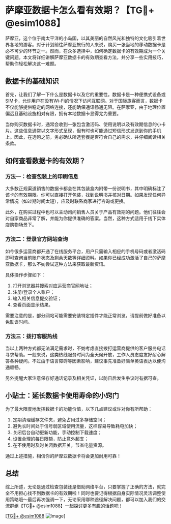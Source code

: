 # 萨摩亚数据卡怎么看有效期？【TG💪+ @esim1088】

萨摩亚，这个位于南太平洋的小岛国，以其美丽的自然风光和独特的文化吸引着世界各地的游客。对于计划前往萨摩亚旅行的人来说，购买一张当地的移动数据卡是必不可少的环节之一。然而，在众多选择中，如何确定数据卡的有效期成为一个关键问题。本文将详细讲解萨摩亚数据卡的有效期查看方法，并分享一些实用技巧，帮助你轻松解决这一难题。

## 数据卡的基础知识

首先，让我们了解一下什么是数据卡以及它的重要性。数据卡是一种便携式设备或SIM卡，允许用户在没有Wi-Fi的情况下访问互联网。对于国际旅客而言，数据卡不仅能够提供稳定的网络连接，还能确保通讯畅通无阻。在萨摩亚，由于地理位置偏远且基础设施相对有限，拥有本地数据卡显得尤为重要。

当你购买数据卡时，通常会收到一张包含激活码、使用说明以及有效期信息的小卡片。这些信息通常以文字形式呈现，但有时也可能通过短信形式发送到你的手机上。因此，在选购之前，务必确认所选套餐是否符合自己的需求，并仔细阅读相关条款。

## 如何查看数据卡的有效期？

### 方法一：检查包装上的印刷信息

大多数正规渠道销售的数据卡都会在其包装盒内附带一份说明书，其中明确标注了该卡的有效期限。你可以直接打开包装，找到说明书并核对日期。如果发现任何异常情况（如过期时间太短），应及时联系商家进行咨询或更换。

此外，在购买过程中也可以主动询问销售人员关于产品有效期的问题。他们往往会对自家商品非常了解，并能为你提供准确的答案。当然，这种方式适用于线下实体店购物场景下。

### 方法二：登录官方网站查询

如今很多运营商都开通了在线服务平台，用户只需输入相应的手机号码或者激活码即可查询当前账户状态及剩余天数等详细资料。如果你已经成功激活了自己的萨摩亚数据卡，那么不妨尝试这种方法来获取最新资讯。

具体操作步骤如下：
1. 打开浏览器并搜索对应运营商官网地址；
2. 注册/登录个人账户；
3. 输入相关信息提交验证；
4. 查看页面显示结果。

需要注意的是，部分网站可能需要安装特定插件才能正常浏览，请提前做好准备以免耽误时间。

### 方法三：拨打客服热线

当以上两种方式都无法满足需求时，不妨考虑直接拨打运营商提供的客户服务电话寻求帮助。一般来说，这类热线服务时间为全天候开放，工作人员态度友好耐心解答各种疑问。不过由于语言障碍等因素影响，建议事先准备好简单英语表达以便沟通顺畅。

另外提醒大家注意保存好通话记录及相关凭证，以防日后发生争议时有据可查。

## 小贴士：延长数据卡使用寿命的小窍门

为了最大限度地发挥数据卡的功能价值，以下几点建议或许对你有所帮助：

1. 定期清理缓存文件夹，避免占用过多存储空间；
2. 避免长时间处于信号弱区域使用流量，这样容易导致耗电加快；
3. 关闭后台自动更新功能，手动控制下载速度；
4. 设置合理的每日限额，防止意外超支；
5. 在不使用时及时关闭数据开关，节省电量资源。

通过上述措施，相信你的萨摩亚数据卡将会更加耐用可靠！

## 总结

综上所述，无论是通过检查包装还是借助网络平台，只要掌握了正确的方法，就完全不用担心找不到数据卡的有效期啦！同时也要记得根据自身实际情况灵活调整使用策略哦～最后再次强调一下，无论采用哪种途径解决问题，都可以加入我们的交流群组【TG💪+ @esim1088】一起探讨更多有趣的话题吧！

[[TG💪+ @esim1088](https://t.me/s/esim1088) ![Image](https://i.postimg.cc/4NQfJmqS/Snipaste-2025-05-13-00-14-12.png)]